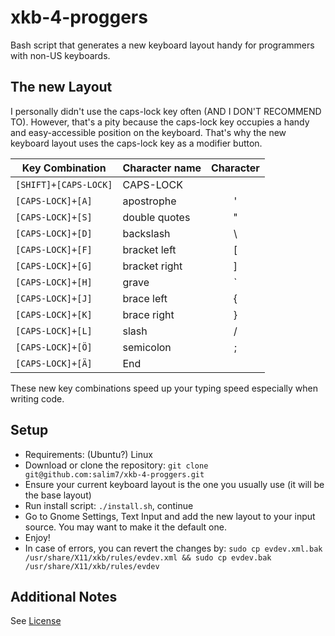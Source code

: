 # xkb-4-proggers
Bash script that generates a new keyboard layout handy for programmers with non-US keyboards.

## The new Layout
I personally didn't use the caps-lock key often (AND I DON'T RECOMMEND TO). However, that's a pity because the caps-lock key occupies a handy and easy-accessible position on the keyboard. That's why the new keyboard layout uses the caps-lock key as a modifier button.

| Key Combination | Character name | Character |
| --------------- |:-------------- |:---------:|
| `[SHIFT]+[CAPS-LOCK]` | CAPS-LOCK |  |
| `[CAPS-LOCK]+[A]` | apostrophe | ' |
| `[CAPS-LOCK]+[S]` | double quotes | " |
| `[CAPS-LOCK]+[D]` | backslash | \\ |
| `[CAPS-LOCK]+[F]` | bracket left | \[ |
| `[CAPS-LOCK]+[G]` | bracket right | ] |
| `[CAPS-LOCK]+[H]` | grave | \` |
| `[CAPS-LOCK]+[J]` | brace left | { |
| `[CAPS-LOCK]+[K]` | brace right | } |
| `[CAPS-LOCK]+[L]` | slash | / |
| `[CAPS-LOCK]+[Ö]` | semicolon | ; |
| `[CAPS-LOCK]+[Ä]` | End | |

These new key combinations speed up your typing speed especially when writing code.

## Setup
 * Requirements: (Ubuntu?) Linux
 * Download or clone the repository: `git clone git@github.com:salim7/xkb-4-proggers.git`
 * Ensure your current keyboard layout is the one you usually use (it will be the base layout)
 * Run install script: `./install.sh`, continue
 * Go to Gnome Settings, Text Input and add the new layout to your input source. You may want to make it the default one.
 * Enjoy!
 * In case of errors, you can revert the changes by: `sudo cp evdev.xml.bak /usr/share/X11/xkb/rules/evdev.xml && sudo cp evdev.bak /usr/share/X11/xkb/rules/evdev`
 
## Additional Notes
See [License](LICENSE)
